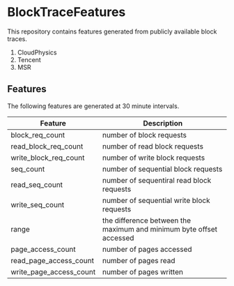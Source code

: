 # BlockTraceFeatures
This repository contains features generated from publicly available block traces. 

1. CloudPhysics 
2. Tencent 
3. MSR 

## Features
The following features are generated at 30 minute intervals. 


| Feature      | Description |
| ----------- | ----------- |
| block_req_count        | number of block requests       |
| read_block_req_count   | number of  read block requests |
| write_block_req_count  | number of write block requests |
| seq_count             | number of sequential block requests | 
| read_seq_count | number of sequentiral read block requests |
| write_seq_count | number of sequential write block requests |
| range | the difference between the maximum and minimum byte offset accessed | 
| page_access_count | number of pages accessed | 
| read_page_access_count | number of pages read |
| write_page_access_count | number of pages written | 


